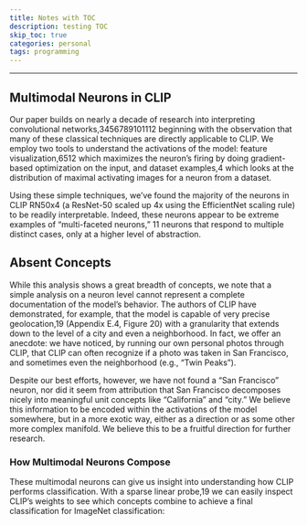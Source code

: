 ```yaml
---
title: Notes with TOC
description: testing TOC
skip_toc: true
categories: personal
tags: programming
---
```


***


## Multimodal Neurons in CLIP

Our paper builds on nearly a decade of research into interpreting convolutional networks,3456789101112 beginning with the observation that many of these classical techniques are directly applicable to CLIP. We employ two tools to understand the activations of the model: feature visualization,6512 which maximizes the neuron’s firing by doing gradient-based optimization on the input, and dataset examples,4 which looks at the distribution of maximal activating images for a neuron from a dataset.

Using these simple techniques, we’ve found the majority of the neurons in CLIP RN50x4 (a ResNet-50 scaled up 4x using the EfficientNet scaling rule) to be readily interpretable. Indeed, these neurons appear to be extreme examples of “multi-faceted neurons,” 11 neurons that respond to multiple distinct cases, only at a higher level of abstraction.

## Absent Concepts

While this analysis shows a great breadth of concepts, we note that a simple analysis on a neuron level cannot represent a complete documentation of the model’s behavior. The authors of CLIP have demonstrated, for example, that the model is capable of very precise geolocation,19 (Appendix E.4, Figure 20) with a granularity that extends down to the level of a city and even a neighborhood. In fact, we offer an anecdote: we have noticed, by running our own personal photos through CLIP, that CLIP can often recognize if a photo was taken in San Francisco, and sometimes even the neighborhood (e.g., “Twin Peaks”).

Despite our best efforts, however, we have not found a “San Francisco” neuron, nor did it seem from attribution that San Francisco decomposes nicely into meaningful unit concepts like “California” and “city.” We believe this information to be encoded within the activations of the model somewhere, but in a more exotic way, either as a direction or as some other more complex manifold. We believe this to be a fruitful direction for further research.

###  How Multimodal Neurons Compose

These multimodal neurons can give us insight into understanding how CLIP performs classification. With a sparse linear probe,19 we can easily inspect CLIP’s weights to see which concepts combine to achieve a final classification for ImageNet classification:
